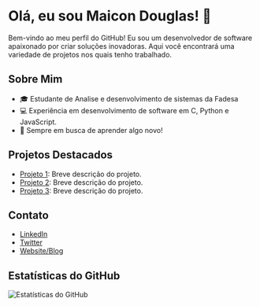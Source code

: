 # Olá, eu sou Maicon Douglas! 👋

Bem-vindo ao meu perfil do GitHub! Eu sou um desenvolvedor de software apaixonado por criar soluções inovadoras. Aqui você encontrará uma variedade de projetos nos quais tenho trabalhado.

## Sobre Mim
- 🎓 Estudante de Analise e desenvolvimento de sistemas da Fadesa 
- 💻 Experiência em desenvolvimento de software em C, Python e JavaScript.
- 🌱 Sempre em busca de aprender algo novo!

## Projetos Destacados
- [Projeto 1](link_para_o_projeto_1): Breve descrição do projeto.
- [Projeto 2](link_para_o_projeto_2): Breve descrição do projeto.
- [Projeto 3](link_para_o_projeto_3): Breve descrição do projeto.

## Contato
- [LinkedIn](link_para_o_seu_perfil_do_LinkedIn)
- [Twitter](link_para_o_seu_perfil_do_Twitter)
- [Website/Blog](link_para_o_seu_website_ou_blog)

## Estatísticas do GitHub
![Estatísticas do GitHub](https://github-readme-stats.vercel.app/api?username=seu_nome_de_usuario&show_icons=true&theme=radical)


